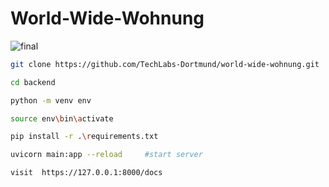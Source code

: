 # World-Wide-Wohnung
![final](https://user-images.githubusercontent.com/96614838/218120318-8bce4c1e-897a-48f9-ae26-a06eaaad088c.jpg)


```bash
git clone https://github.com/TechLabs-Dortmund/world-wide-wohnung.git

cd backend

python -m venv env 

source env\bin\activate 

pip install -r .\requirements.txt

uvicorn main:app --reload     #start server 

visit  https://127.0.0.1:8000/docs 
